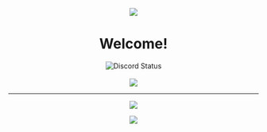 <p align="center">
  <img src ="https://i.imgur.com/J7Zr0RH.png">
  <h1 align="center"><b>Welcome!</b></h1>
</p>
<p align="center">
  <img alt="Discord Status" src="https://discord.c99.nl/widget/theme-1/652233046380118019.png" />
  <br>
  </br>
  <img src ="https://komarev.com/ghpvc/?username=Spodini&color=blue">
  </br>
</p>
  
  ---

<p align="center">
  <!-- Ni1kko\HourBoostr -->
  <img align="center" src ="https://github-readme-stats.vercel.app/api/pin/?username=Ni1kko&repo=HourBoostr&title_color=dd6387&text_color=dd6387&icon_color=79dafa&bg_color=1d1f21" >
</p>
<p align="center">
  <img src ="https://github-readme-stats.vercel.app/api?username=Spodini&show_icons=true&hide_border=true&include_all_commits=true&count_private=true&theme=dracula">
  </br>
  <!--
  <img src ="https://github-readme-stats.vercel.app/api/top-langs/?username=Spodini&layout=compact&hide_border=true&langs_count=10&theme=dracula">
  </br>-->
</p>

